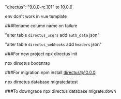 "directus": "9.0.0-rc.101" to 10.0.0

env don't work in vue template

###Rename column name on failure

"alter table `directus_users` add `auth_data` json"

 "alter table `directus_webhooks` add `headers` json"


###For new project
npx directus init

npx directus bootstrap

###For migration
npm install directus@10.0.0

npx directus database migrate:latest

###To downgrade
npx directus database migrate:down